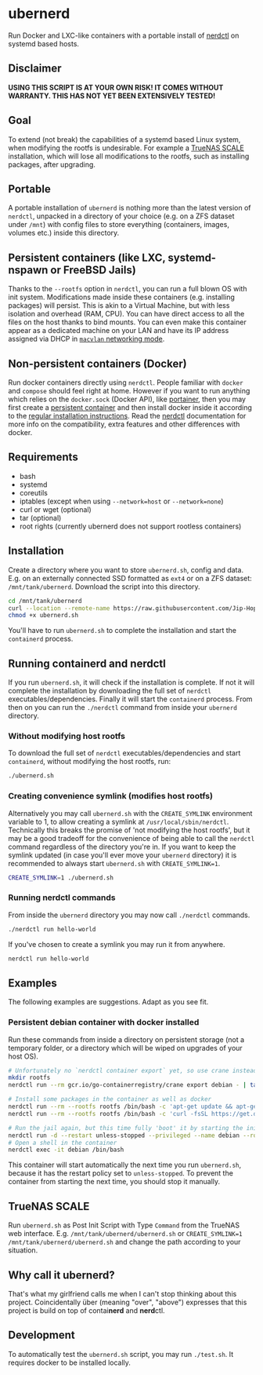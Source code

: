 # ubernerd
Run Docker and LXC-like containers with a portable install of [nerdctl](https://github.com/containerd/nerdctl) on systemd based hosts.

## Disclaimer

**USING THIS SCRIPT IS AT YOUR OWN RISK! IT COMES WITHOUT WARRANTY. THIS HAS NOT YET BEEN EXTENSIVELY TESTED!**

## Goal
To extend (not break) the capabilities of a systemd based Linux system, when modifying the rootfs is undesirable. For example a [TrueNAS SCALE](https://www.truenas.com/truenas-scale/) installation, which will lose all modifications to the rootfs, such as installing packages, after upgrading.

## Portable
A portable installation of `ubernerd` is nothing more than the latest version of `nerdctl`, unpacked in a directory of your choice (e.g. on a ZFS dataset under `/mnt`) with config files to store everything (containers, images, volumes etc.) inside this directory.

## Persistent containers (like LXC, systemd-nspawn or FreeBSD Jails)
Thanks to the `--rootfs` option in `nerdctl`, you can run a full blown OS with init system. Modifications made inside these containers (e.g. installing packages) will persist. This is akin to a Virtual Machine, but with less isolation and overhead (RAM, CPU). You can have direct access to all the files on the host thanks to bind mounts. You can even make this container appear as a dedicated machine on your LAN and have its IP address assigned via DHCP in [`macvlan` networking mode](https://github.com/containerd/nerdctl/blob/main/docs/cni.md#macvlanipvlan-networks).

## Non-persistent containers (Docker)
Run docker containers directly using `nerdctl`. People familiar with `docker` and `compose` should feel right at home. However if you want to run anything which relies on the `docker.sock` (Docker API), like [portainer](https://github.com/portainer/portainer/issues/5964), then you may first create a [persistent container](#persistent-containers-like-lxc-systemd-nspawn-or-freebsd-jails) and then install docker inside it according to the [regular installation instructions](https://docs.docker.com/engine/install/#server). Read the [nerdctl](https://github.com/containerd/nerdctl) documentation for more info on the compatibility, extra features and other differences with docker.

## Requirements
- bash
- systemd
- coreutils
- iptables (except when using `--network=host` or `--network=none`)
- curl or wget (optional)
- tar (optional)
- root rights (currently ubernerd does not support rootless containers)

## Installation
Create a directory where you want to store `ubernerd.sh`, config and data. E.g. on an externally connected SSD formatted as `ext4` or on a ZFS dataset: `/mnt/tank/ubernerd`. Download the script into this directory.

```sh
cd /mnt/tank/ubernerd
curl --location --remote-name https://raw.githubusercontent.com/Jip-Hop/ubernerd/main/ubernerd.sh
chmod +x ubernerd.sh
```

You'll have to run `ubernerd.sh` to complete the installation and start the `containerd` process.

## Running containerd and nerdctl
If you run `ubernerd.sh`, it will check if the installation is complete. If not it will complete the installation by downloading the full set of `nerdctl` executables/dependencies. Finally it will start the `containerd` process. From then on you can run the `./nerdctl` command from inside your `ubernerd` directory.

### Without modifying host rootfs
To download the full set of `nerdctl` executables/dependencies and start `containerd`, without modifying the host rootfs, run:

```sh
./ubernerd.sh
```

### Creating convenience symlink (modifies host rootfs)
Alternatively you may call `ubernerd.sh` with the `CREATE_SYMLINK` environment variable to 1, to allow creating a symlink at `/usr/local/sbin/nerdctl`. Technically this breaks the promise of 'not modifying the host rootfs', but it may be a good tradeoff for the convenience of being able to call the `nerdctl` command regardless of the directory you're in. If you want to keep the symlink updated (in case you'll ever move your `ubernerd` directory) it is recommended to always start `ubernerd.sh` with `CREATE_SYMLINK=1`.

```sh
CREATE_SYMLINK=1 ./ubernerd.sh
```

### Running nerdctl commands
From inside the `ubernerd` directory you may now call `./nerdctl` commands.

```sh
./nerdctl run hello-world
```

If you've chosen to create a symlink you may run it from anywhere.

```sh
nerdctl run hello-world
```

## Examples

The following examples are suggestions. Adapt as you see fit.

### Persistent debian container with docker installed

Run these commands from inside a directory on persistent storage (not a temporary folder, or a directory which will be wiped on upgrades of your host OS).

```sh
# Unfortunately no `nerdctl container export` yet, so use crane instead to unpack a docker image
mkdir rootfs
nerdctl run --rm gcr.io/go-containerregistry/crane export debian - | tar xvC rootfs

# Install some packages in the container as well as docker
nerdctl run --rm --rootfs rootfs /bin/bash -c 'apt-get update && apt-get -y install init curl'
nerdctl run --rm --rootfs rootfs /bin/bash -c 'curl -fsSL https://get.docker.com | sh'

# Run the jail again, but this time fully 'boot' it by starting the init process
nerdctl run -d --restart unless-stopped --privileged --name debian --rootfs rootfs /sbin/init
# Open a shell in the container
nerdctl exec -it debian /bin/bash
```

This container will start automatically the next time you run `ubernerd.sh`, because it has the restart policy set to `unless-stopped`. To prevent the container from starting the next time, you should stop it manually.

## TrueNAS SCALE
Run `ubernerd.sh` as Post Init Script with Type `Command` from the TrueNAS web interface. E.g. `/mnt/tank/ubernerd/ubernerd.sh` or `CREATE_SYMLINK=1 /mnt/tank/ubernerd/ubernerd.sh` and change the path according to your situation.

## Why call it ubernerd?
That's what my girlfriend calls me when I can't stop thinking about this project. Coincidentally über (meaning "over", "above") expresses that this project is build on top of contai**nerd** and **nerd**ctl.

## Development
To automatically test the `ubernerd.sh` script, you may run `./test.sh`. It requires docker to be installed locally.